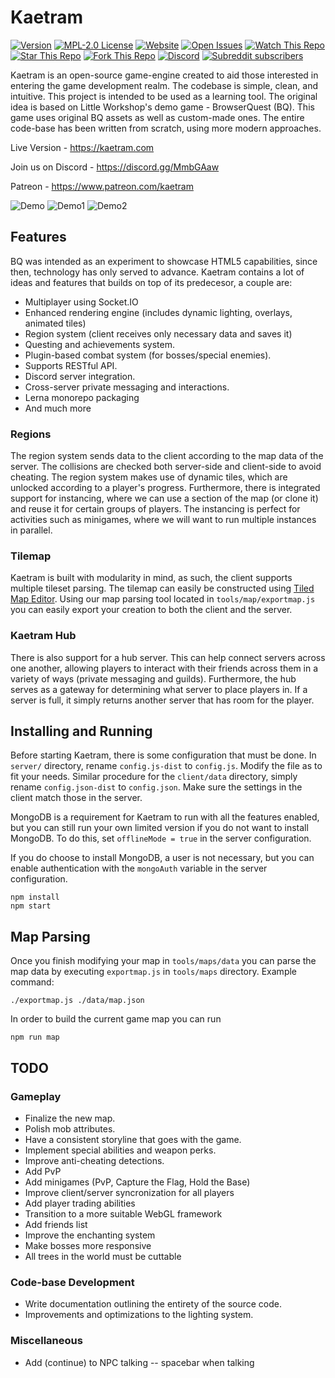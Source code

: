 # Kaetram

[![Version](https://img.shields.io/github/package-json/v/Kaetram/Kaetram-Open?style=flat)](https://github.com/Kaetram/Kaetram-Open)
[![MPL-2.0 License](https://img.shields.io/github/license/Kaetram/Kaetram-Open?style=flat)](https://github.com/Kaetram/Kaetram-Open/blob/master/LICENSE)
[![Website](https://img.shields.io/website?url=https%3A%2F%2Fkaetram.com%2F&style=flat)](https://kaetram.com/)
[![Open Issues](https://img.shields.io/github/issues/Kaetram/Kaetram-Open?style=flat)](https://github.com/Kaetram/Kaetram-Open/issues)
[![Watch This Repo](https://img.shields.io/github/watchers/Kaetram/Kaetram-Open?style=social&icon=github)](https://github.com/Kaetram/Kaetram-Open/subscription)
[![Star This Repo](https://img.shields.io/github/stars/Kaetram/Kaetram-Open?style=social&icon=github)](https://github.com/Kaetram/Kaetram-Open/stargazers)
[![Fork This Repo](https://img.shields.io/github/forks/Kaetram/Kaetram-Open?style=social&icon=github)](https://github.com/Kaetram/Kaetram-Open/fork)
[![Discord](https://img.shields.io/discord/583033499741847574?logo=discord&color=7289da&style=flat)](https://discord.gg/MmbGAaw)
[![Subreddit subscribers](https://img.shields.io/reddit/subreddit-subscribers/kaetram?style=social&icon=reddit)](https://www.reddit.com/r/kaetram/)

Kaetram is an open-source game-engine created to aid those interested in entering the game development realm. The codebase is simple, clean, and intuitive. This project is intended to be used as a learning tool. The original idea is based on Little Workshop's demo game - BrowserQuest (BQ). This game uses original BQ assets as well as custom-made ones. The entire code-base has been written from scratch, using more modern approaches.

Live Version - <https://kaetram.com>

Join us on Discord - <https://discord.gg/MmbGAaw>

Patreon - <https://www.patreon.com/kaetram>

![Demo](https://i.imgur.com/slnzrZB.png)
![Demo1](https://i.imgur.com/jS5d3oq.png)
![Demo2](https://i.imgur.com/cZTFqnd.png)

## Features

BQ was intended as an experiment to showcase HTML5 capabilities, since then, technology has only served to advance. Kaetram contains a lot of ideas and features that builds on top of its predecesor, a couple are:

- Multiplayer using Socket.IO
- Enhanced rendering engine (includes dynamic lighting, overlays, animated tiles)
- Region system (client receives only necessary data and saves it)
- Questing and achievements system.
- Plugin-based combat system (for bosses/special enemies).
- Supports RESTful API.
- Discord server integration.
- Cross-server private messaging and interactions.
- Lerna monorepo packaging
- And much more

### Regions

The region system sends data to the client according to the map data of the server. The collisions are checked both server-side and client-side to avoid cheating. The region system makes use of dynamic tiles, which are unlocked according to a player's progress. Furthermore, there is integrated support for instancing, where we can use a section of the map (or clone it) and reuse it for certain groups of players. The instancing is perfect for activities such as minigames, where we will want to run multiple instances in parallel.

### Tilemap

Kaetram is built with modularity in mind, as such, the client supports multiple tileset parsing. The tilemap can easily be constructed using [Tiled Map Editor](https://www.mapeditor.org/). Using our map parsing tool located in `tools/map/exportmap.js` you can easily export your creation to both the client and the server.

### Kaetram Hub

There is also support for a hub server. This can help connect servers across one another, allowing players to interact with their friends across them in a variety of ways (private messaging and guilds). Furthermore, the hub serves as a gateway for determining what server to place players in. If a server is full, it simply returns another server that has room for the player.

## Installing and Running

Before starting Kaetram, there is some configuration that must be done. In `server/` directory, rename `config.js-dist` to `config.js`. Modify the file as to fit your needs. Similar procedure for the `client/data` directory, simply rename `config.json-dist` to `config.json`. Make sure the settings in the client match those in the server.

MongoDB is a requirement for Kaetram to run with all the features enabled, but you can still run your own limited version if you do not want to install MongoDB. To do this, set `offlineMode = true` in the server configuration.

If you do choose to install MongoDB, a user is not necessary, but you can enable authentication with the `mongoAuth` variable in the server configuration.

```console
npm install
npm start
```

## Map Parsing

Once you finish modifying your map in `tools/maps/data` you can parse the map data by executing `exportmap.js` in `tools/maps` directory. Example command:

```console
./exportmap.js ./data/map.json
```

In order to build the current game map you can run

```console
npm run map
```

## TODO

### Gameplay

- Finalize the new map.
- Polish mob attributes.
- Have a consistent storyline that goes with the game.
- Implement special abilities and weapon perks.
- Improve anti-cheating detections.
- Add PvP
- Add minigames (PvP, Capture the Flag, Hold the Base)
- Improve client/server syncronization for all players
- Add player trading abilities
- Transition to a more suitable WebGL framework
- Add friends list
- Improve the enchanting system
- Make bosses more responsive
- All trees in the world must be cuttable

### Code-base Development

- Write documentation outlining the entirety of the source code.
- Improvements and optimizations to the lighting system.

### Miscellaneous

- Add (continue) to NPC talking -- spacebar when talking
